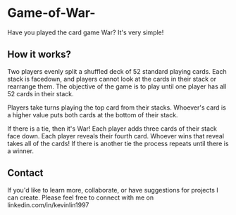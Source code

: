 # Game-of-War-

Have you played the card game War? It's very simple!

## How it works?

Two players evenly split a shuffled deck of 52 standard playing cards. Each stack is facedown, and players cannot look at the cards in their stack or rearrange them. The objective of the game is to play until one player has all 52 cards in their stack.

Players take turns playing the top card from their stacks. Whoever's card is a higher value puts both cards at the bottom of their stack.

If there is a tie, then it's War! Each player adds three cards of their stack face down. Each player reveals their fourth card. Whoever wins that reveal takes all of the cards! If there is another tie the process repeats until there is a winner.

## Contact

If you'd like to learn more, collaborate, or have suggestions for projects I can create. Please feel free to connect with me on linkedin.com/in/kevinlin1997
